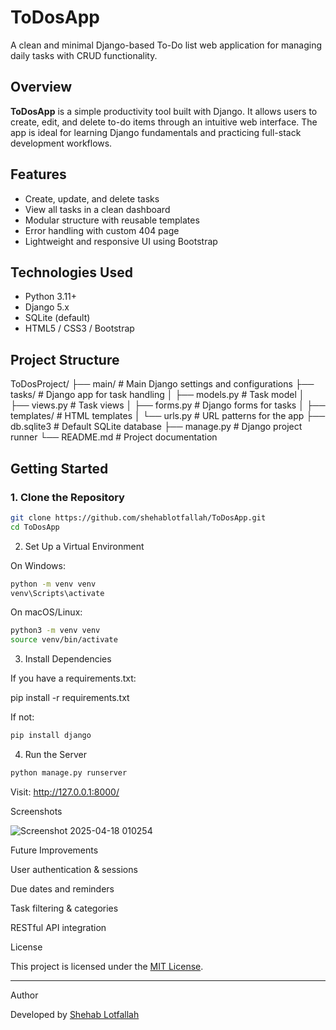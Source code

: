 # ToDosApp

A clean and minimal Django-based To-Do list web application for managing daily tasks with CRUD functionality.

## Overview

**ToDosApp** is a simple productivity tool built with Django. It allows users to create, edit, and delete to-do items through an intuitive web interface. The app is ideal for learning Django fundamentals and practicing full-stack development workflows.

## Features

- Create, update, and delete tasks
- View all tasks in a clean dashboard
- Modular structure with reusable templates
- Error handling with custom 404 page
- Lightweight and responsive UI using Bootstrap

## Technologies Used

- Python 3.11+
- Django 5.x
- SQLite (default)
- HTML5 / CSS3 / Bootstrap

## Project Structure

ToDosProject/ ├── main/                  # Main Django settings and configurations ├── tasks/                 # Django app for task handling │   ├── models.py          # Task model │   ├── views.py           # Task views │   ├── forms.py           # Django forms for tasks │   ├── templates/         # HTML templates │   └── urls.py            # URL patterns for the app ├── db.sqlite3             # Default SQLite database ├── manage.py              # Django project runner └── README.md              # Project documentation

## Getting Started

### 1. Clone the Repository

```bash
git clone https://github.com/shehablotfallah/ToDosApp.git
cd ToDosApp
```
2. Set Up a Virtual Environment

On Windows:
```bash
python -m venv venv
venv\Scripts\activate
```
On macOS/Linux:
```bash
python3 -m venv venv
source venv/bin/activate
```
3. Install Dependencies

If you have a requirements.txt:

pip install -r requirements.txt

If not:
```bash
pip install django
````
4. Run the Server
```bash
python manage.py runserver
```
Visit: http://127.0.0.1:8000/

Screenshots



![Screenshot 2025-04-18 010254](https://github.com/user-attachments/assets/a1695a57-c48a-436d-9592-ebf751051d2f)


Future Improvements

User authentication & sessions

Due dates and reminders

Task filtering & categories

RESTful API integration


License

This project is licensed under the [MIT License](https://github.com/shehablotfallah/ToDosApp?tab=MIT-1-ov-file).


---

Author

Developed by [Shehab Lotfallah](https://github.com/shehablotfallah)

